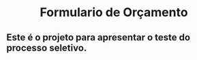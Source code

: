 <h1 align="center">
Formulario de Orçamento
 </h1>
 <h2 align="left">
Este é o projeto para apresentar o teste do processo seletivo.</h2>
